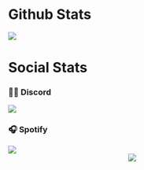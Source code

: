 # Github Stats
<div align="left">
	<a href="http://thejaydeep.tech" >  
  		<img src="https://github-readme-stats.vercel.app/api?username=Git-Jaydeep&show_icons=true&count_private=true&custom_title=Jaydeep's GitHub Stats&theme=nightowl" />  
	</a>
</div>
<!--
<div align="left">
	<a href="http://thejaydeep.tech" >  
  		<img src="https://github-readme-stats.vercel.app/api/wakatime?username=Jay_D__P&theme=light&bg=00000000" />  
	</a>
</div>

<div align="left">
	<a href="http://thejaydeep.tech" >  
  		<img src="https://github-readme-stats.vercel.app/api/top-langs/?username=Git-Jaydeep&langs_count=10&theme=light&bg=00000000" />  
	</a>
</div>
-->

# Social Stats

<div align="left">
  <h3>👋🏻 Discord</h3>
	<a href="https://discord.com/users/925615206351122432" >  
  		<img src="https://lanyard.kyrie25.me/api/925615206351122432?theme=light&bg=00000000"/>  
	</a>  
</div>

<div align="left">
  <h3>🎧 Spotify </h3>
<a href="https://open.spotify.com/user/v7979a26s0d6q6o4ncpdss42v" >
		<img src="https://spotify-recently-played-readme.vercel.app/api?user=v7979a26s0d6q6o4ncpdss42v&unique=true"/>
	</a>
</div>
<div align="center">
<a href="https://github.com/Git-Jaydeep" >
		<img src="https://hits.seeyoufarm.com/api/count/incr/badge.svg?url=https://github.com/Git-Jaydeep&count_bg=%2357BDDA&title_bg=%23555555&icon=github.svg&icon_color=%23E7E7E7&title=VisitedStats💫&edge_flat=false"/>
	</a>
</div>

